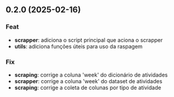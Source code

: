 ## 0.2.0 (2025-02-16)

### Feat

- **scrapper**: adiciona o script principal que aciona o scrapper
- **utils**: adiciona funções úteis para uso da raspagem

### Fix

- **scraping**: corrige a coluna 'week' do dicionário de atividades
- **scrapper**: corrige a coluna 'week' do dataset de atividades
- **scraping**: corrige a coleta de colunas por tipo de atividade
